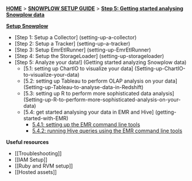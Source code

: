 [**HOME**](Home) > [**SNOWPLOW SETUP GUIDE**](Setting-up-Snowplow) > [**Step 5: Getting started analysing Snowplow data**](Getting-started-analysing-Snowplow-data)  

[**Setup Snowplow**](Setting-up-Snowplow)  

- [Step 1: Setup a Collector] (setting-up-a-collector)  
- [Step 2: Setup a Tracker] (setting-up-a-tracker)  
- [Step 3: Setup EmrEtlRunner] (setting-up-EmrEtlRunner)  
- [Step 4: Setup the StorageLoader] (setting-up-storageloader)  
- [Step 5: Analyze your data!] (Getting started analyzing Snowplow data)  
  - [5.1: setting up ChartIO to visualize your data] (Setting-up-ChartIO-to-visualize-your-data)
  - [5.2: setting up Tableau to perform OLAP analysis on your data] (Setting-up-Tableau-to-analyse-data-in-Redshift)
  - [5.3: setting up R to perform more sophisticated data analysis] (Setting-up-R-to-perform-more-sophisticated-analysis-on-your-data) 
  - [5.4: get started analysing your data in EMR and Hive] (getting-started-with-EMR)
    - [5.4.1: setting up the EMR command line tools](Setting-up-EMR-command-line-tools)
    - [5.4.2: running Hive queries using the EMR command line tools](Running-Hive-using-the-command-line-tools)

**Useful resources**  

- [[Troubleshooting]]  
- [[IAM Setup]]  
- [[Ruby and RVM setup]]  
- [[Hosted assets]]  